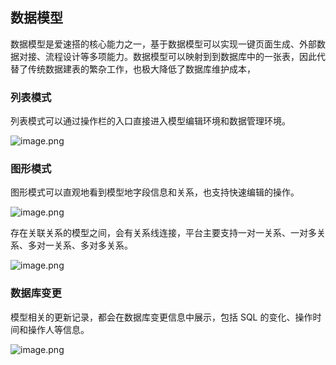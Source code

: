 ## 数据模型

数据模型是爱速搭的核心能力之一，基于数据模型可以实现一键页面生成、外部数据对接、流程设计等多项能力。数据模型可以映射到到数据库中的一张表，因此代替了传统数据建表的繁杂工作，也极大降低了数据库维护成本，

### 列表模式

列表模式可以通过操作栏的入口直接进入模型编辑环境和数据管理环境。

![image.png](../../../staic/img/操作指南/应用设计/数据模型管理/image_6af7c8a.png)

### 图形模式

图形模式可以直观地看到模型地字段信息和关系，也支持快速编辑的操作。

![image.png](../../../staic/img/操作指南/应用设计/数据模型管理/image_8ab5f40.png)

存在关联关系的模型之间，会有关系线连接，平台主要支持一对一关系、一对多关系、多对一关系、多对多关系。

![image.png](../../../staic/img/操作指南/应用设计/数据模型管理/image_abb86be.png)

### 数据库变更

模型相关的更新记录，都会在数据库变更信息中展示，包括 SQL 的变化、操作时间和操作人等信息。

![image.png](../../../staic/img/操作指南/应用设计/数据模型管理/image_3ba057f.png)
